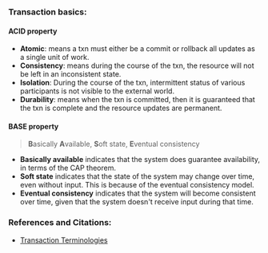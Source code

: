 
### Transaction basics:

#### ACID property
- **Atomic**: means a txn must either be a commit or rollback all updates as a single unit of work.
- **Consistency**: means during the course of the txn, the resource will not be left in an inconsistent state.
- **Isolation**: During the course of the txn, intermittent status of various participants is not visible to the external world.
- **Durability**: means when the txn is committed, then it is guaranteed that the txn is complete and the resource updates are permanent.

#### BASE property
> **B**asically **A**vailable, **S**oft state, **E**ventual consistency
- **Basically available** indicates that the system does guarantee availability, in terms of the CAP theorem.
- **Soft state** indicates that the state of the system may change over time, even without input. This is because of the eventual consistency model.
- **Eventual consistency** indicates that the system will become consistent over time, given that the system doesn't receive input during that time.


### References and Citations:
- [Transaction Terminologies](https://fizalihsan.github.io/technology/transaction.html)